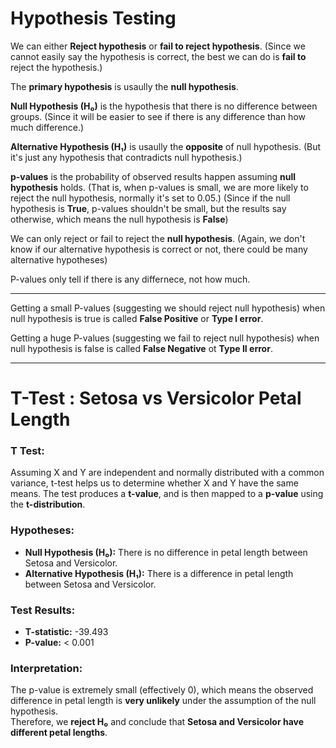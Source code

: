 # Hypothesis Testing

We can either **Reject hypothesis** or **fail to reject hypothesis**.
(Since we cannot easily say the hypothesis is correct, the best we can do is **fail to** reject the hypothesis.)

The **primary hypothesis** is usaully the **null hypothesis**.

**Null Hypothesis (H₀)** is the hypothesis that there is no difference between groups.
(Since it will be easier to see if there is any difference than how much difference.)

**Alternative Hypothesis (H₁)** is usaully the **opposite** of null hypothesis.
(But it's just any hypothesis that contradicts null hypothesis.)

**p-values**  is the probability of observed results happen assuming **null hypothesis** holds.
(That is, when p-values is small, we are more likely to reject the null hypothesis, normally it's set to 0.05.)
(Since if the null hypothesis is **True**, p-values shouldn't be small, but the results say otherwise, which means the null hypothesis is **False**)

We can only reject or fail to reject the **null hypothesis**.
(Again, we don't know if our alternative hypothesis is correct or not, there could be many alternative hypotheses)

P-values only tell if there is any differnece, not how much.

---

Getting a small P-values (suggesting we should reject null hypothesis) when null hypothesis is true is called **False Positive** or **Type I error**.

Getting a huge P-values (suggesting we fail to reject null hypothesis) when null hypothesis is false is called **False Negative** ot **Type II error**.

---

# T-Test : Setosa vs Versicolor Petal Length

### T Test:
Assuming X and Y are independent and normally distributed with a common variance, t-test helps us to determine whether X and Y have the same means.
The test produces a **t-value**, and is then mapped to a **p-value** using the **t-distribution**.

### Hypotheses:
- **Null Hypothesis (H₀):** There is no difference in petal length between Setosa and Versicolor.
- **Alternative Hypothesis (H₁):** There is a difference in petal length between Setosa and Versicolor.

### Test Results:
- **T-statistic:** -39.493
- **P-value:** < 0.001

### Interpretation:
The p-value is extremely small (effectively 0), 
which means the observed difference in petal length is **very unlikely** under the assumption of the null hypothesis.  
Therefore, we **reject H₀** and conclude that **Setosa and Versicolor have different petal lengths**.
